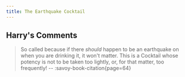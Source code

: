 ```yaml
---
title: The Earthquake Cocktail
---
```


## Harry's Comments

> So called because if there _should_ happen to be an earthquake on when you are drinking it, it won't matter.
> This is a Cocktail whose potency is not to be taken too lightly, or, for that matter, too frequently!
> -- :savoy-book-citation{page=64}
